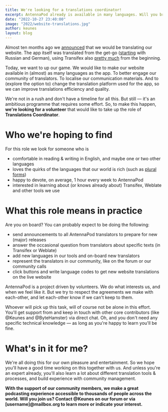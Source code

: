 ```yaml
---
title: We're looking for a translations coordinator!
excerpt: AntennaPod already is available in many languages. Will you bring us to the next level?
date: "2022-10-27 23:40:00"
image: "2022/website-translations.jpg"
author: keunes
layout: blog
---
```


Almost ten months ago we [announced](/blog/2022/01/website-translations) that we would be translating our website. The app itself was translated from the get-go ([starting](https://github.com/AntennaPod/AntennaPod/commits/b49aa41e24e125a9d05050070dc620531db61963/res) with Russian and German), using Transifex also [pretty much](https://github.com/AntennaPod/AntennaPod/commits/efd120f55f3ac83c26b92f1d0b339c5a1861970f/.tx/config) from the beginning.

Today, we want to up our game. We would like to make our website available in (almost) as many languages as the app. To better engage our community of translators. To localise our communication materials. And to (explore the option to) change the translation platform used for the app, so we can improve translations efficiency and quality.

We're not in a rush and don't have a timeline for all this. But still — it's an ambitious programme that requires some effort. So, to make this happen, **we're looking for a volunteer** that would like to take up the role of **Translations Coordinator**.

# Who we're hoping to find
For this role we look for someone who is
* comfortable in reading & writing in English, and maybe one or two other languages
* loves the quirks of the languages that our world is rich (such as [plural forms](https://web.archive.org/web/20210303102554/https://developer.mozilla.org/en-US/docs/Mozilla/Localization/Localization_and_Plurals))
* happy to devote, on average, 1 hour every week to AntennaPod
* interested in learning about (or knows already about) Transifex, Weblate and other tools we use

# What this role means in practice
Are you on board? You can probably expect to be doing the following:
* send announcements to all AntennaPod translators to prepare for new (major) releases
* answer the occasional question from translators about specific texts (in Transifex or Weblate)
* add new languages in our tools and on-board new translators
* represent the translators in our community, like on the forum or our community calls
* click buttons and write language codes to get new website translations on the live website

AntennaPod is a project driven by volunteers. We do what interests us, and when we feel like it. But we try to respect the agreements we make with each-other, and let each-other know if we can't keep to them.

Whoever will pick up this task, will of course not be alone in this effort. You'll get support from and keep in touch with other core contributors (like @Keunes and @ByteHamster) via direct chat. Oh, and you don't need any specific technical knowledge — as long as you're happy to learn you'll be fine.

# What's in it for me?

We're all doing this for our own pleasure and entertainment. So we hope you'll have a good time working on this together with us. And unless you're an expert already, you'll also learn a lot about different translation tools & processes, and build experience with community management.

**With the support of our community members, we make a great podcasting experience accessible to thousands of people across the world. Will you join us? Contact @Keunes on our forum or via [username]@mailbox.org to learn more or indicate your interest.**
